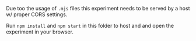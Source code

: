 Due too the usage of `.mjs` files this experiment needs to be served by a host w/ proper CORS settings.

Run `npm install` and `npm start` in this folder to host and and open the experiment in your browser.